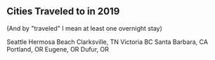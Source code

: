 ## Cities Traveled to in 2019
(And by "traveled" I mean at least one overnight stay)

Seattle
Hermosa Beach
Clarksville, TN
Victoria BC
Santa Barbara, CA
Portland, OR
Eugene, OR
Dufur, OR

